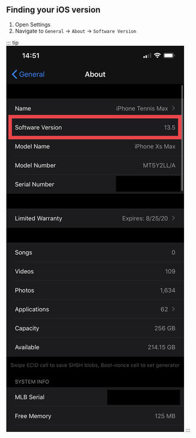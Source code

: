 ## Finding your iOS version

1. Open Settings
1. Navigate to `General` -> `About` -> `Software Version`

::: tip
![Finding iOS version on an iPhone](/assets/images/find-version.jpg)
:::